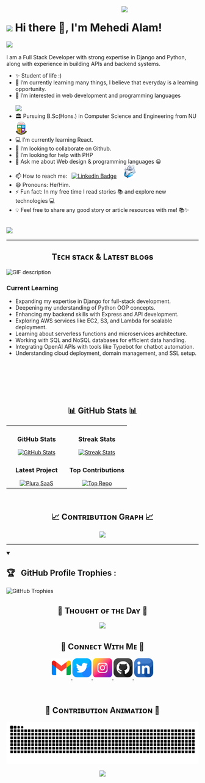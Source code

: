 
<!--Night Owl image-->
<div>
  <img align="right" width="40%" src="https://owlbertsio-resized.s3.amazonaws.com/Popper.psd.full.png">
</div>

<!--Header Name-->
# <img src="https://emojis.slackmojis.com/emojis/images/1531849430/4246/blob-sunglasses.gif?1531849430" width="30"/> Hi there 👋, I'm Mehedi Alam! 

<p align="left">
<img src="https://readme-typing-svg.herokuapp.com?lines=🤩Digital+Craftsman+(Developer+/+Programmer);🤩Love+Coding+and+Designing;🤩Love+Teaching+Others;💪Hard+Worker;🤔Critical+Thinker&left=true">
</p>


<!--Start Intro-->               
<p align="left">I am a Full Stack Developer with strong expertise in Django and Python, along with experience in building APIs and backend systems.</p>

- ✨ Student of life :)
- 🌱 I’m currently learning many things, I believe that everyday is a learning opportunity.
- 👀 I’m interested in web development and programming languages<br><br>
<img src="https://cdn.dribbble.com/users/226424/screenshots/1187861/media/6a76be08e6f01699b9a3bd47bedae88f.gif" height = 100><br>
- :classical_building: Pursuing B.Sc(Hons.) in Computer Science and Engineering from NU <img src="./nu.webp" height=35 width=30>&nbsp; <br>
- 💻 I’m currently learning React.
- 👯 I’m looking to collaborate on Github. 
- 🤔 I’m looking for help with PHP 
- 💬 Ask me about Web design & programming languages 😀<br>
- 📫 How to reach me:  &nbsp; [![Linkedin Badge](https://img.shields.io/badge/-mehedi-blue?style=flat&logo=Linkedin&logoColor=white)](https://www.linkedin.com/in/mehedialam49/) &nbsp; &nbsp;
<a href ="mailto:mehedialam806@gmail.com"><img src="./email_icon.png" height=35 width=30 title="Mail Illustration" alt="Mail Illustration📫" > </a><br>
- 😄 Pronouns: He/Him.<br>
- ⚡ Fun fact: In my free time I read stories :books: and explore new technologies :computer: <br>
- 💡 Feel free to share any good story or article resources with me! 📚✨<br><br> 
<!--End Intro-->

<!--Profile Count Badge-->
<p align="left">
  <img src="https://komarev.com/ghpvc/?username=MehediAlam49&label=Profile%20views&color=770677&style=for-the-badge&logo=star" style="padding-right:20px;" />
</p>

---


<!--Languages and Tools Section-->       
<h2 align="center">Tᴇᴄʜ sᴛᴀᴄᴋ & Lᴀᴛᴇsᴛ ʙʟᴏɢs</h2> 
<picture>
  <source media="(prefers-color-scheme: dark)" srcset="./Skills_Animation_Dark.gif">
  <source media="(prefers-color-scheme: light)" srcset="./Skills_Animation_White.gif">
  <img align="left" alt="GIF description" src="./Skills_Animation_White.gif">
</picture>
<br />

<h3 align="left">Current Learning</h3>
<ul align="left">
  <li>Expanding my expertise in Django for full-stack development.</li>
  <li>Deepening my understanding of Python OOP concepts.</li>
  <li>Enhancing my backend skills with Express and API development.</li>
  <li>Exploring AWS services like EC2, S3, and Lambda for scalable deployment.</li>
  <li>Learning about serverless functions and microservices architecture.</li>
  <li>Working with SQL and NoSQL databases for efficient data handling.</li>
  <li>Integrating OpenAI APIs with tools like Typebot for chatbot automation.</li>
  <li>Understanding cloud deployment, domain management, and SSL setup.</li>
</ul>
  
<br />
<br />
<br />



<br />
<br clear="both"/>

<!-- GitHub Stats -->
<h2 align="center">📊 GitHub Stats 📊</h2>

<table width="100%">
  <tr>
    <td width="50%" align="center">
      <h3><strong>GitHub Stats</strong></h3>
      <a href="https://github.com/MehediAlam49">
        <img src="https://github-readme-stats.vercel.app/api?username=MehediAlam49&show_icons=true&theme=nightowl&bg_color=0,000000,441350&title_color=c56a90&text_color=ffffff" alt="GitHub Stats" />
      </a>
    </td>
    <td width="50%" align="center">
      <h3><strong>Streak Stats</strong></h3>
      <a href="https://github.com/MehediAlam49">
        <img src="https://streak-stats.demolab.com?user=MehediAlam49&theme=nightowl&background=0,000000,441350&fire=ffeb95&ring=ffeb95&sideNums=ffffff&sideLabels=ffffff&dates=c56a90&currStreakNum=ffffff" alt="Streak Stats" />
      </a>
    </td>
  </tr>
  <tr>
    <td align="center">
      <h3><strong>Latest Project</strong></h3>
      <a href="https://github.com/MehediAlam49/news_portal">
        <img width="470" src="https://github-readme-stats.vercel.app/api/pin/?username=MehediAlam49&repo=multi-format-ai-agents&theme=nightowl&show_owner=true&bg_color=0,000000,441350&title_color=c56a90&text_color=ffffff" alt="Plura SaaS" />
      </a>
    </td>
    <td align="center">
      <h3><strong>Top Contributions</strong></h3>
      <a href="https://github.com/MehediAlam49">
        <img src="https://github-contributor-stats.vercel.app/api?username=MehediAlam49&limit=2&theme=nightowl&show_owner=true&combine_all_yearly_contributions=false&bg_color=0,000000,441350&title_color=c56a90&text_color=ffffff" alt="Top Repo" />
      </a>
    </td>
  </tr>
</table>
<br />

<!--Contribution Graph-->
<h2 align="center">📈 Cᴏɴᴛʀɪʙᴜᴛɪᴏɴ Gʀᴀᴘʜ 📈</h2>
<div align="center">
    <img src="https://github-readme-activity-graph.vercel.app/graph?username=MehediAlam49&bg_color=220a28&&color=ffffff&line=c56a90&point=ffeb95&area=false&hide_border=false" border-radius="15">
</div>

---

<!-- Profile trophies -->
<details open>
  
<summary><h2>🏆 &nbsp; GitHub Profile Trophies :</summary></h2

<div align="center">
  <picture>
    <!-- Light Mode Image -->
    <source srcset="https://github-profile-trophy.vercel.app/?username=MehediAlam49&locale=en&row=1&theme=flat&margin-w=15&no-frame=true" media="(prefers-color-scheme: light)">
    <!-- Dark Mode Image -->
    <img src="https://github-profile-trophy.vercel.app/?username=MehediAlam49&locale=en&row=1&theme=darkhub&margin-w=15&no-frame=true" alt="GitHub Trophies">
  </picture>
</div>

</details>



<!--Dynamic Quote card updates everyday at 12 PM--> 
<h2 align="center">🌟 Tʜᴏᴜɢʜᴛ ᴏғ ᴛʜᴇ Dᴀʏ 🌟</h2>









<!--STARTS_HERE_QUOTE_CARD-->
<p align="center">
    <img src="https://readme-daily-quotes.vercel.app/api?author=Rumi&quote=Remember%20the%20entrance%20to%20the%20sanctuary%20is%20inside%20you.&theme=dark&bg_color=220a28&author_color=ffeb95&accent_color=c56a90">
</p>
<!--ENDS_HERE_QUOTE_CARD-->













<!--Contact Section--> 
<h2 align="center">🤝 Cᴏɴɴᴇᴄᴛ Wɪᴛʜ Mᴇ 🤝 </h2>
<div align="center">
  
<a href="mailto:mehedialam806@gmail.com" target="_blank">
<img src="./gmail.png" width=50 height=50 alt="mehedialam806@gmail.com" style="margin-bottom: 5px;" />
</a>

<a href="https://twitter.com/MehediAlam49" target="_blank">
<img src="./twitter.png" width=50 height=50 alt="MehediAlam49" style="margin-bottom: 5px;" />
</a>

<a href="https://www.instagram.com/mehedialam_49/" target="_blank">
<img src="./instagram.png" width=50 height=50 alt="mehedialam_49" style="margin-bottom: 5px;" />
</a>

<a href="https://github.com/MehediAlam49" target="_blank">
<img src="./github.png" width=50 height=50 alt="MehediAlam49" style="margin-bottom: 5px;" />
</a>

<a href="https://www.linkedin.com/in/mehedialam49/" target="_blank">
<img src="./linkedin.png" width=50 height=50 alt="mehedialam49" style="margin-bottom: 5px;" />
</a>

</div>
<br/>



<br clear="both">


<!-- Snake Contribution Animation -->
<h2 align="center">🐍 Cᴏɴᴛʀɪʙᴜᴛɪᴏɴ Aɴɪᴍᴀᴛɪᴏɴ 🐍</h2>

<p align="center">
  <picture>
    <source media="(prefers-color-scheme: dark)" srcset="https://github.com/MehediAlam49/MehediAlam49/raw/output/snake-dark.svg" />
    <source media="(prefers-color-scheme: light)" srcset="https://github.com/MehediAlam49/MehediAlam49/raw/output/snake-light.svg" />
    <img alt="GitHub Snake animation" src="https://github.com/MehediAlam49/MehediAlam49/raw/output/snake-dark.svg" />
  </picture>
</p>

<!--Footer--> 
<p align="center">
  <img src="https://capsule-render.vercel.app/api?type=waving&color=gradient&height=65&section=footer"/>
</p>
